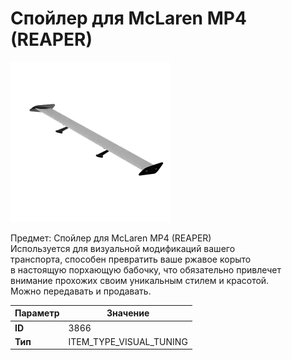 # Спойлер для McLaren MP4 (REAPER)

![Item Image](../img/3866.webp?raw=true)

Предмет: Спойлер для McLaren MP4 (REAPER)<br>Используется для визуальной модификаций вашего<br>транспорта, способен превратить ваше ржавое корыто<br>в настоящую порхающую бабочку, что обязательно привлечет<br>внимание прохожих своим уникальным стилем и красотой.<br>Можно передавать и продавать.


| Параметр | Значение |
|----------|----------|
| **ID** | 3866 |
| **Тип** | ITEM_TYPE_VISUAL_TUNING |

